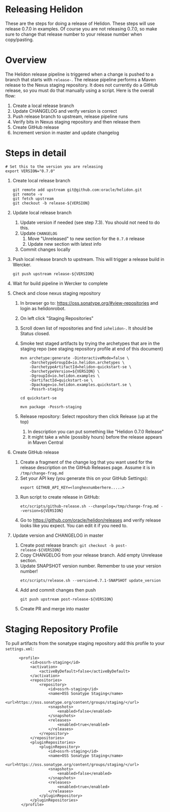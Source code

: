 
# Releasing Helidon

These are the steps for doing a release of Helidon. These steps 
will use release 0.7.0 in examples. Of course you are not releasing
0.7.0, so make sure to change that release number to your release
number when copy/pasting.

# Overview

The Helidon release pipeline is triggered when a change is pushed to
a branch that starts with `release-`. The release pipeline performs
a Maven release to the Nexus staging repository. It does not currently
do a GitHub release, so you must do that manually using a script. Here
is the overall flow:

1. Create a local release branch
2. Update CHANGELOG and verify version is correct
3. Push release branch to upstream, release pipeline runs
4. Verify bits in Nexus staging repository and then release them
5. Create GitHub release
6. Increment version in master and update changelog

# Steps in detail

```
# Set this to the version you are releasing
export VERSION="0.7.0"
```


1. Create local release branch
    ```
    git remote add upstream git@github.com:oracle/helidon.git
    git remote -v
    git fetch upstream
    git checkout -b release-${VERSION}
    ```
2. Update local release branch
   1. Update version if needed (see step 7.3). You should not need to do this.
   2. Update `CHANGELOG`
      1. Move "Unreleased" to new section for the `0.7.0` release
      2. Update new section with latest info
   3. Commit changes locally

3. Push local release branch to upstream. This will trigger a release build in Wercker.

    ```
    git push upstream release-${VERSION}
    ```

4. Wait for build pipeline in Wercker to complete

5. Check and close nexus staging repository
    1. In browser go to: https://oss.sonatype.org/#view-repositories and login
       as helidonrobot.
    2. On left click "Staging Repositories"
    3. Scroll down list of repositories and find `iohelidon-`. It should be Status closed.
    5. Smoke test staged artifacts by trying the archetypes that are in the staging
       repo (see staging repository profile at end of this document)
    
        ```
        mvn archetype:generate -DinteractiveMode=false \
            -DarchetypeGroupId=io.helidon.archetypes \
            -DarchetypeArtifactId=helidon-quickstart-se \
            -DarchetypeVersion=${VERSION} \
            -DgroupId=io.helidon.examples \
            -DartifactId=quickstart-se \
            -Dpackage=io.helidon.examples.quickstart.se \
            -Possrh-staging
        
        cd quickstart-se
        
        mvn package -Possrh-staging
        ```
        
    6. Release repository: Select repository then click Release (up at the top)
       1. In description you can put something like "Helidon 0.7.0 Release"
       2. It might take a while (possibly hours) before the release appears in Maven Central
       
6. Create GitHub release
   1. Create a fragment of the change log that you want used for the release
      description on the GitHub Releases page. Assume it is in `/tmp/change-frag.md`
   2. Set your API key (you generate this on your GitHub Settings):
      ```
      export GITHUB_API_KEY=<longhexnumberhere.....>
      ```
   3. Run script to create release in GitHub:
      ```
      etc/scripts/github-release.sh --changelog=/tmp/change-frag.md --version=${VERSION}
      ```
   4. Go to https://github.com/oracle/helidon/releases and verify release looks like
      you expect. You can edit it if you need to.

7. Update version and CHANGELOG in master
   1. Create post release branch: `git checkout -b post-release-${VERSION}`
   2. Copy CHANGELOG from your release branch. Add empty Unrelease section.
   3. Update SNAPSHOT version number. Remember to use your version number!
      ```
      etc/scripts/release.sh --version=0.7.1-SNAPSHOT update_version
      ```
   4. Add and commit changes then push
      ```
      git push upstream post-release-${VERSION}
      ```
   5. Create PR and merge into master


# Staging Repository Profile

To pull artifacts from the sonatype staging repository add this profile to your `settings.xml`:

```
      <profile>
           <id>ossrh-staging</id>
           <activation>
               <activeByDefault>false</activeByDefault>
           </activation>
           <repositories>
               <repository>
                   <id>ossrh-staging</id>
                   <name>OSS Sonatype Staging</name>
                   <url>https://oss.sonatype.org/content/groups/staging/</url>
                   <snapshots>
                       <enabled>false</enabled>
                   </snapshots>
                   <releases>
                       <enabled>true</enabled>
                   </releases>
               </repository>
           </repositories>
           <pluginRepositories>
               <pluginRepository>
                   <id>ossrh-staging</id>
                   <name>OSS Sonatype Staging</name>
                   <url>https://oss.sonatype.org/content/groups/staging/</url>
                   <snapshots>
                       <enabled>false</enabled>
                   </snapshots>
                   <releases>
                       <enabled>true</enabled>
                   </releases>
               </pluginRepository>
           </pluginRepositories>
       </profile>
```
